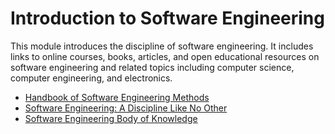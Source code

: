 # Introduction to Software Engineering

This module introduces the discipline of software engineering. It includes links to online courses, books, articles, and open educational resources on software engineering and related topics including computer science, computer engineering, and electronics.

- [Handbook of Software Engineering Methods](https://www.oercommons.org/courses/handbook-of-software-engineering-methods/view)
- [Software Engineering: A Discipline Like No Other](https://catalogimages.wiley.com/images/db/pdf/9781118662878.excerpt.pdf)
- [Software Engineering Body of Knowledge](https://www.computer.org/education/bodies-of-knowledge/software-engineering)
